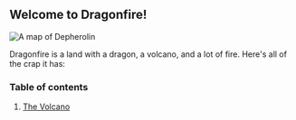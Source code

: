 ## Welcome to Dragonfire!

![A map of Depherolin](https://cdn.discordapp.com/attachments/774412067653287986/789626817727299604/Depherolin.jpg)

Dragonfire is a land with a dragon, a volcano, and a lot of fire. Here's all of the crap it has:

### Table of contents
1. [The Volcano](places/volcano/volcano.md)
